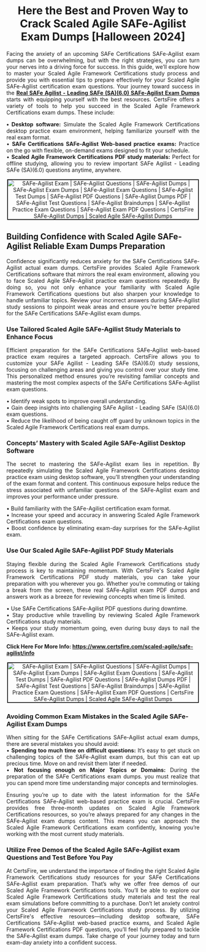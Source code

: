 <h1 style="text-align: center;"><strong>Here the Best and Proven Way to Crack Scaled Agile SAFe-Agilist Exam Dumps [Halloween 2024]</strong></h1>

<p style="text-align: justify;">Facing the anxiety of an upcoming SAFe Certifications SAFe-Agilist exam dumps can be overwhelming, but with the right strategies, you can turn your nerves into a driving force for success. In this guide, we’ll explore how to master your Scaled Agile Framework Certifications study process and provide you with essential tips to prepare effectively for your Scaled Agile SAFe-Agilist certification exam questions. Your journey toward success in the <strong><a href="https://www.certsfire.com/scaled-agile/safe-agilist/prep">Real SAFe Agilist - Leading SAFe (SA)(6.0) SAFe-Agilist Exam Dumps</a></strong> starts with equipping yourself with the best resources. CertsFire offers a variety of tools to help you succeed in the Scaled Agile Framework Certifications exam dumps. These include:</p>

<p style="text-align: justify;"><strong>• Desktop software:</strong> Simulate the Scaled Agile Framework Certifications desktop practice exam environment, helping familiarize yourself with the real exam format.<br />
• <strong> SAFe Certifications SAFe-Agilist Web-based practice exams:</strong> Practice on the go with flexible, on-demand exams designed to fit your schedule.<br />
• <strong>Scaled Agile Framework Certifications PDF study materials:</strong> Perfect for offline studying, allowing you to review important SAFe Agilist - Leading SAFe (SA)(6.0) questions anytime, anywhere.</p>

<p style="text-align: center;"><img alt="SAFe-Agilist Exam | SAFe-Agilist Questions | SAFe-Agilist Dumps | SAFe-Agilist Exam Dumps | SAFe-Agilist Exam Questions | SAFe-Agilist Test Dumps | SAFe-Agilist PDF Questions | SAFe-Agilist Dumps PDF | SAFe-Agilist Test Questions | SAFe-Agilist Braindumps | SAFe-Agilist Practice Exam Questions | SAFe-Agilist Exam PDF Questions | CertsFire SAFe-Agilist Dumps | Scaled Agile SAFe-Agilist Dumps" src="https://i.imgur.com/HRf80CO.jpeg" style="border-width: 2px; border-style: solid; margin: 2px;" /></p>

<h2><strong>Building Confidence with Scaled Agile SAFe-Agilist Reliable Exam Dumps Preparation </strong></h2>

<p style="text-align: justify;">Confidence significantly reduces anxiety for the SAFe Certifications SAFe-Agilist actual exam dumps. CertsFire provides Scaled Agile Framework Certifications software that mirrors the real exam environment, allowing you to face Scaled Agile SAFe-Agilist practice exam questions repeatedly. By doing so, you not only enhance your familiarity with Scaled Agile Framework Certifications questions but also sharpen your knowledge to handle unfamiliar topics. Review your incorrect answers during SAFe-Agilist study sessions to pinpoint weak areas and ensure you’re better prepared for the SAFe Certifications SAFe-Agilist exam dumps.</p>

<h3><strong>Use Tailored Scaled Agile SAFe-Agilist Study Materials to Enhance Focus</strong></h3>

<p style="text-align: justify;">Efficient preparation for the SAFe Certifications SAFe-Agilist web-based practice exam requires a targeted approach. CertsFire allows you to customize your SAFe Agilist - Leading SAFe (SA)(6.0) study sessions, focusing on challenging areas and giving you control over your study time. This personalized method ensures you’re revisiting familiar concepts and mastering the most complex aspects of the SAFe Certifications SAFe-Agilist exam questions.</p>

<p style="text-align: justify;">• Identify weak spots to improve overall understanding.<br />
• Gain deep insights into challenging SAFe Agilist - Leading SAFe (SA)(6.0) exam questions.<br />
• Reduce the likelihood of being caught off guard by unknown topics in the Scaled Agile Framework Certifications real exam dumps.</p>

<h3><strong>Concepts’ Mastery with Scaled Agile SAFe-Agilist Desktop Software</strong></h3>

<p style="text-align: justify;">The secret to mastering the SAFe-Agilist exam lies in repetition. By repeatedly simulating the Scaled Agile Framework Certifications desktop practice exam using desktop software, you’ll strengthen your understanding of the exam format and content. This continuous exposure helps reduce the stress associated with unfamiliar questions of the SAFe-Agilist exam and improves your performance under pressure.</p>

<p style="text-align: justify;">• Build familiarity with the SAFe-Agilist certification exam format.<br />
• Increase your speed and accuracy in answering Scaled Agile Framework Certifications exam questions.<br />
• Boost confidence by eliminating exam-day surprises for the SAFe-Agilist exam.</p>

<h3><strong>Use Our Scaled Agile SAFe-Agilist PDF Study Materials</strong></h3>

<p style="text-align: justify;">Staying flexible during the Scaled Agile Framework Certifications study process is key to maintaining momentum. With CertsFire's Scaled Agile Framework Certifications PDF study materials, you can take your preparation with you wherever you go. Whether you’re commuting or taking a break from the screen, these real SAFe-Agilist exam PDF dumps and answers work as a breeze for reviewing concepts when time is limited.</p>

<p style="text-align: justify;">• Use SAFe Certifications SAFe-Agilist PDF questions during downtime.<br />
• Stay productive while travelling by reviewing Scaled Agile Framework Certifications study materials.<br />
• Keeps your study momentum going, even during busy days to nail the SAFe-Agilist exam.</p>

<p><strong>Click Here For More Info: <a href="https://www.certsfire.com/scaled-agile/safe-agilist/info">https://www.certsfire.com/scaled-agile/safe-agilist/info</a></strong></p>

<p style="text-align: center;"><img alt="SAFe-Agilist Exam | SAFe-Agilist Questions | SAFe-Agilist Dumps | SAFe-Agilist Exam Dumps | SAFe-Agilist Exam Questions | SAFe-Agilist Test Dumps | SAFe-Agilist PDF Questions | SAFe-Agilist Dumps PDF | SAFe-Agilist Test Questions | SAFe-Agilist Braindumps | SAFe-Agilist Practice Exam Questions | SAFe-Agilist Exam PDF Questions | CertsFire SAFe-Agilist Dumps | Scaled Agile SAFe-Agilist Dumps" src="https://i.imgur.com/PTeSG9a.jpeg" style="border-width: 2px; border-style: solid; margin: 2px;" /></p>

<h3><strong>Avoiding Common Exam Mistakes in the Scaled Agile SAFe-Agilist Exam Dumps</strong></h3>

<p style="text-align: justify;">When sitting for the SAFe Certifications SAFe-Agilist actual exam dumps, there are several mistakes you should avoid:<br />
• <strong>Spending too much time on difficult questions:</strong> It’s easy to get stuck on challenging topics of the SAFe-Agilist exam dumps, but this can eat up precious time. Move on and revisit them later if needed.<br />
• <strong>Not focusing enough on Major Topics or Domains:</strong> During the preparation of the SAFe Certifications exam dumps. you must realize that you can spend more time understanding major concepts and terminologies.</p>

<p style="text-align: justify;">Ensuring you’re up to date with the latest information for the SAFe Certifications SAFe-Agilist web-based practice exam is crucial. CertsFire provides free three-month updates on Scaled Agile Framework Certifications resources, so you’re always prepared for any changes in the SAFe-Agilist exam dumps content. This means you can approach the Scaled Agile Framework Certifications exam confidently, knowing you’re working with the most current study materials.</p>

<h3><strong>Utilize Free Demos of the Scaled Agile SAFe-Agilist exam Questions and Test Before You Pay</strong></h3>

<p style="text-align: justify;">At CertsFire, we understand the importance of finding the right Scaled Agile Framework Certifications study resources for your SAFe Certifications SAFe-Agilist exam preparation. That’s why we offer free demos of our Scaled Agile Framework Certifications tools. You’ll be able to explore our Scaled Agile Framework Certifications study materials and test the real exam simulations before committing to a purchase. Don’t let anxiety control your Scaled Agile Framework Certifications study process. By utilizing CertsFire's effective resources—including desktop software, SAFe Certifications SAFe-Agilist web-based practice exams, and Scaled Agile Framework Certifications PDF questions, you’ll feel fully prepared to tackle the SAFe-Agilist exam dumps. Take charge of your journey today and turn exam-day anxiety into a confident success.</p>
